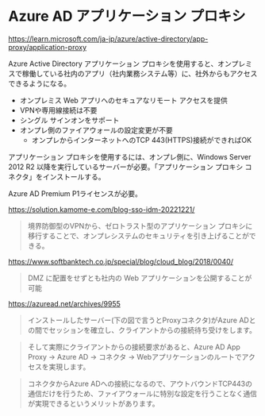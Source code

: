# Azure AD アプリケーション プロキシ

https://learn.microsoft.com/ja-jp/azure/active-directory/app-proxy/application-proxy

Azure Active Directory アプリケーション プロキシを使用すると、オンプレミスで稼働している社内のアプリ（社内業務システム等）に、社外からもアクセスできるようになる。

- オンプレミス Web アプリへのセキュアなリモート アクセスを提供
- VPNや専用線接続は不要
- シングル サインオンをサポート
- オンプレ側のファイアウォールの設定変更が不要
  - オンプレからインターネットへのTCP 443(HTTPS)接続ができればOK

アプリケーション プロキシを使用するには、オンプレ側に、Windows Server 2012 R2 以降を実行しているサーバーが必要。「アプリケーション プロキシ コネクタ」をインストールする。

Azure AD Premium P1ライセンスが必要。

https://solution.kamome-e.com/blog-sso-idm-20221221/

> 境界防御型のVPNから、ゼロトラスト型のアプリケーション プロキシに移行することで、オンプレシステムのセキュリティを引き上げることができる。

https://www.softbanktech.co.jp/special/blog/cloud_blog/2018/0040/

> DMZ に配置をせずとも社内の Web アプリケーションを公開することが可能

https://azuread.net/archives/9955

> インストールしたサーバー(下の図で言うとProxyコネクタ)がAzure ADとの間でセッションを確立し、クライアントからの接続待ち受けをします。

> そして実際にクライアントからの接続要求があると、Azure AD App Proxy → Azure AD → コネクタ → Webアプリケーションのルートでアクセスを実現します。

> コネクタからAzure ADへの接続になるので、アウトバウンドTCP443の通信だけを行うため、ファイアウォールに特別な設定を行うことなく通信が実現できるというメリットがあります。